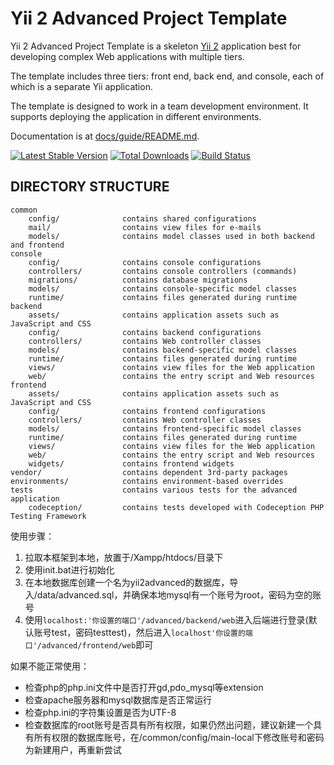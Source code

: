 Yii 2 Advanced Project Template
===============================

Yii 2 Advanced Project Template is a skeleton [Yii 2](http://www.yiiframework.com/) application best for
developing complex Web applications with multiple tiers.

The template includes three tiers: front end, back end, and console, each of which
is a separate Yii application.

The template is designed to work in a team development environment. It supports
deploying the application in different environments.

Documentation is at [docs/guide/README.md](docs/guide/README.md).

[![Latest Stable Version](https://poser.pugx.org/yiisoft/yii2-app-advanced/v/stable.png)](https://packagist.org/packages/yiisoft/yii2-app-advanced)
[![Total Downloads](https://poser.pugx.org/yiisoft/yii2-app-advanced/downloads.png)](https://packagist.org/packages/yiisoft/yii2-app-advanced)
[![Build Status](https://travis-ci.org/yiisoft/yii2-app-advanced.svg?branch=master)](https://travis-ci.org/yiisoft/yii2-app-advanced)

DIRECTORY STRUCTURE
-------------------

```
common
    config/              contains shared configurations
    mail/                contains view files for e-mails
    models/              contains model classes used in both backend and frontend
console
    config/              contains console configurations
    controllers/         contains console controllers (commands)
    migrations/          contains database migrations
    models/              contains console-specific model classes
    runtime/             contains files generated during runtime
backend
    assets/              contains application assets such as JavaScript and CSS
    config/              contains backend configurations
    controllers/         contains Web controller classes
    models/              contains backend-specific model classes
    runtime/             contains files generated during runtime
    views/               contains view files for the Web application
    web/                 contains the entry script and Web resources
frontend
    assets/              contains application assets such as JavaScript and CSS
    config/              contains frontend configurations
    controllers/         contains Web controller classes
    models/              contains frontend-specific model classes
    runtime/             contains files generated during runtime
    views/               contains view files for the Web application
    web/                 contains the entry script and Web resources
    widgets/             contains frontend widgets
vendor/                  contains dependent 3rd-party packages
environments/            contains environment-based overrides
tests                    contains various tests for the advanced application
    codeception/         contains tests developed with Codeception PHP Testing Framework
```


使用步骤：
1. 拉取本框架到本地，放置于/Xampp/htdocs/目录下
2. 使用init.bat进行初始化
3. 在本地数据库创建一个名为yii2advanced的数据库，导入/data/advanced.sql，并确保本地mysql有一个账号为root，密码为空的账号
4. 使用`localhost:'你设置的端口'/advanced/backend/web`进入后端进行登录(默认账号test，密码testtest)，然后进入`localhost'你设置的端口'/advanced/frontend/web`即可

如果不能正常使用：
- 检查php的php.ini文件中是否打开gd,pdo_mysql等extension
- 检查apache服务器和mysql数据库是否正常运行
- 检查php.ini的字符集设置是否为UTF-8
- 检查数据库的root账号是否具有所有权限，如果仍然出问题，建议新建一个具有所有权限的数据库账号，在/common/config/main-local下修改账号和密码为新建用户，再重新尝试
